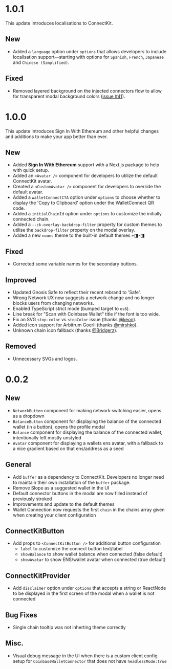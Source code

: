 # 1.0.1

This update introduces localisations to ConnectKit.

## New

- Added a `language` option under `options` that allows developers to include localisation support—starting with options for `Spanish`, `French`, `Japanese` and `Chinese (Simplified)`.

## Fixed

- Removed layered background on the injected connectors flow to allow for transparent modal background colors ([issue #41](https://github.com/family/connectkit/issues/41)).

# 1.0.0

This update introduces Sign In With Ethereum and other helpful changes and additions to make your app better than ever.

## New

- Added **Sign In With Ethereum** support with a Next.js package to help with quick setup.
- Added an `<Avatar />` component for developers to utilize the default ConnectKit avatar.
- Created a `<CustomAvatar />` component for developers to override the default avatar.
- Added a `walletConnectCTA` option under `options` to choose whether to display the 'Copy to Clipboard' option under the WalletConnect QR code.
- Added a `initialChainId` option under `options` to customize the initially connected chain.
- Added a `--ck-overlay-backdrop-filter` property for custom themes to utilise the `backdrop-filter` property on the modal overlay.
- Added a new `nouns` theme to the built-in default themes ⌐◨-◨

## Fixed

- Corrected some variable names for the secondary buttons.

## Improved

- Updated Gnosis Safe to reflect their recent rebrand to 'Safe'.
- Wrong Network UX now suggests a network change and no longer blocks users from changing networks.
- Enabled TypeScript strict mode (bumped target to `es6`).
- Line break for "Scan with Coinbase Wallet" title if the font is too wide.
- Fix an SVG `stop-color` vs `stopColor` issue (thanks [@keon](https://github.com/family/connectkit/pull/25)).
- Added icon support for Arbitrum Goerli (thanks [@mirshko](https://github.com/family/connectkit/pull/26)).
- Unknown chain icon fallback (thanks [@Bridgerz](https://github.com/family/connectkit/pull/29)).

## Removed

- Unnecessary SVGs and logos.

# 0.0.2

## New

- `NetworkButton` component for making network switching easier, opens as a dropdown
- `BalanceButton` component for displaying the balance of the connected wallet (in a button), opens the profile modal
- `Balance` component for displaying the balance of the connected wallet, intentionally left mostly unstyled
- `Avatar` component for displaying a wallets ens avatar, with a fallback to a nice gradient based on that ens/address as a seed

## General

- Add `buffer` as a dependency to ConnectKit. Developers no longer need to maintain their own installation of the `buffer` package.
- Remove Slope as a suggested wallet in the UI
- Default connector buttons in the modal are now filled instead of previously stroked
- Improvements and update to the default themes
- Wallet Connection now requests the first `chain` in the chains array given when creating your client configuration

## ConnectKitButton

- Add props to `<ConnectKitButton />` for additional button configuration
  - `label` to customize the connect button text/label
  - `showBalance` to show wallet balance when connected (false default)
  - `showAvatar` to show ENS/wallet avatar when connected (true default)

## ConnectKitProvider

- Add `disclaimer` option under `options` that accepts a string or ReactNode to be displayed in the first screen of the modal when a wallet is not connected

## Bug Fixes

- Single chain tooltip was not inherting theme correctly

## Misc.

- Visual debug message in the UI when there is a custom client config setup for `CoinbaseWalletConnector` that does not have `headlessMode:true`
